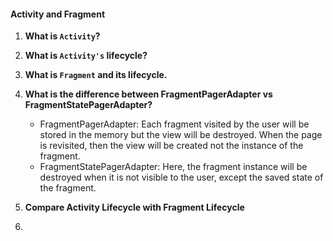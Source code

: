 #### Activity and Fragment

1. **What is `Activity`?**

2. **What is `Activity's` lifecycle?**
  
3. **What is `Fragment` and its lifecycle.**

4. **What is the difference between FragmentPagerAdapter vs FragmentStatePagerAdapter?**
    - FragmentPagerAdapter: Each fragment visited by the user will be stored in the memory but the view will be destroyed. When the page is revisited, then the view will be created not the instance of the fragment.
    - FragmentStatePagerAdapter: Here, the fragment instance will be destroyed when it is not visible to the user, except the saved state of the fragment.
5. **Compare Activity Lifecycle with Fragment Lifecycle**
6. 
